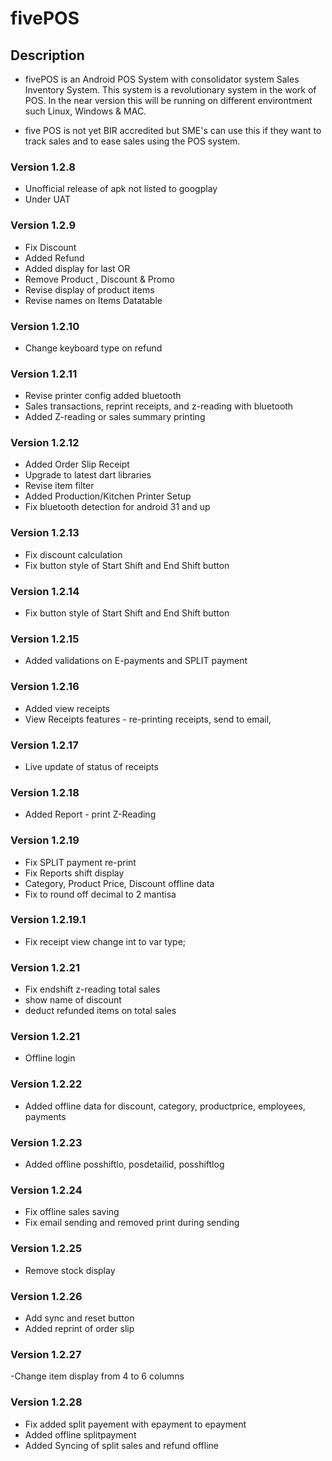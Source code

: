 # fivePOS

## Description

- fivePOS is an Android POS System with consolidator system Sales Inventory System. This system is a revolutionary system in the work of POS. In the near version this will be running on different environtment such Linux, Windows & MAC.

- five POS is not yet BIR accredited but SME's can use this if they want to track sales and to ease sales using the POS system.

### Version 1.2.8

- Unofficial release of apk not listed to googplay
- Under UAT

### Version 1.2.9

- Fix Discount
- Added Refund
- Added display for last OR
- Remove Product , Discount & Promo
- Revise display of product items
- Revise names on Items Datatable

### Version 1.2.10

- Change keyboard type on refund

### Version 1.2.11

- Revise printer config added bluetooth
- Sales transactions, reprint receipts, and z-reading with bluetooth
- Added Z-reading or sales summary printing

### Version 1.2.12

- Added Order Slip Receipt
- Upgrade to latest dart libraries
- Revise item filter
- Added Production/Kitchen Printer Setup
- Fix bluetooth detection for android 31 and up

### Version 1.2.13

- Fix discount calculation
- Fix button style of Start Shift and End Shift button

### Version 1.2.14

- Fix button style of Start Shift and End Shift button

### Version 1.2.15

- Added validations on E-payments and SPLIT payment

### Version 1.2.16

- Added view receipts
- View Receipts features - re-printing receipts, send to email,

### Version 1.2.17

- Live update of status of receipts

### Version 1.2.18

- Added Report - print Z-Reading

### Version 1.2.19

- Fix SPLIT payment re-print
- Fix Reports shift display
- Category, Product Price, Discount offline data
- Fix to round off decimal to 2 mantisa

### Version 1.2.19.1

- Fix receipt view change int to var type;

### Version 1.2.21

- Fix endshift z-reading total sales
- show name of discount
- deduct refunded items on total sales

### Version 1.2.21

- Offline login

### Version 1.2.22

- Added offline data for discount, category, productprice, employees, payments

### Version 1.2.23

- Added offline posshiftlo, posdetailid, posshiftlog

### Version 1.2.24

- Fix offline sales saving
- Fix email sending and removed print during sending

### Version 1.2.25

- Remove stock display

### Version 1.2.26

- Add sync and reset button
- Added reprint of order slip

### Version 1.2.27

-Change item display from 4 to 6 columns


### Version 1.2.28

- Fix added split payement with epayment to epayment
- Added offline splitpayment
- Added Syncing of split sales and refund offline